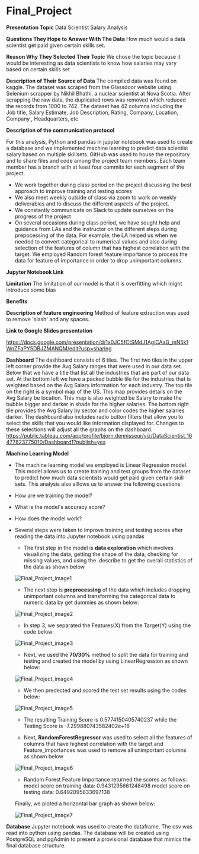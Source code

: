 # Final_Project
**Presentation Topic**
 Data Scientist Salary Analysis

**Questions They Hope to Answer With The Data**
How much would a data scientist get paid given certain skills set. 

**Reason Why They Selected Their Topic** We chose the topic because it would be interesting as data scientists to know how salaries may vary based on certain skills set

**Description of Their Source of Data** The compiled data was found on kaggle. The dataset was scraped from the Glassdoor website using Selenium scrapper by Nikhil Bhathi, a nuclear scientist at Nova Scotia. After scrapping the raw data, the duplicated rows was removed which reduced the records from 1000 to 742. The dataset has 42 columns including the Job title, Salary Estimate, Job Description, Rating, Company, Location, Company , Headquarters, etc 

**Description of the communication protocol**

For this analysis, Python and pandas in jupyter notebook was used to create a database and we implemented machine learning to predict data scientist salary based on multiple skillsets. GitHub was used to house the repository and to share files and code among the project team members. Each team member has a branch with at least four commits for each segment of the project. 
- We work together during class period on the project discussing the best approach to improve training and testing scores
- We also meet weekly outside of class via zoom to work on weekly deliverables and to discuss the different aspects of the project.
- We constantly communicate on Slack to update ourselves on the progress of the project
- On several occasions during class period, we have sought help and guidance from LAs and the instructor on the different steps during prepocessing of the data. For example, the LA helped us when we needed to convert categorical to numerical values and also during selection of the features of column that has highest correlation with the target. We employed Random forest feature importance to process the data for feature of importance in order to drop unimportant columns.

**Jupyter Notebook Link**

**Limitation**
The limitation of our model is that it is overfitting which might introduce some bias

**Benefits**

**Description of feature engineering**
Method of feature extraction was used to remove 'slash' and any spaces.

**Link to Google Slides presentation**

https://docs.google.com/presentation/d/1x0JC5fCtSMdJ1AgiCAaG_mN5k1WnZFaPY5DBJZMANQM/edit?usp=sharing

**Dashboard**
The dashboard consists of 6 tiles. The first two tiles in the upper left corner provide the Avg Salary ranges that were used in our data set. Below that we have a title that list all the industries that are part of our data set. At the bottom left we have a packed bubble tile for the industries that is weighted based on the Avg Salary information for each industry. The top tile on the right is a symbol map of the US. This map provides details on the Avg Salary be location. This map is also weighted be Salary to make the bubble bigger and darker in shade for the higher salaries. The bottom right tile provides the Avg Salary by sector and color codes the higher salaries darker.
The dashboard also includes radio button filters that allow you to select the skills that you would like information displayed for. Changes to these selections will adjust all the graphs on the dashboard.
https://public.tableau.com/app/profile/bjorn.dennisseur/viz/DataScientist_16477823775010/Dashboard1?publish=yes

**Machine Learning Model**
- The machine learning model we employed is Linear Regression model. This model allows us to create training and test groups from the dataset to  predict how much data scientists would get paid given certain skill sets. This analysis also alllows us to answer the following questions: 
- How are we training the model? 
- What is the model's accuracy score? 
- How does the model work?
- Several steps were taken to improve training and testing scores after reading the data into Jupyter notebook using pandas
    - The first step in the model is **data exploration** which involves visualizing the data, getting the shape of the data, checking for missing values, and using the .describe to get the overall statistics of the data as shown below

   ![Final_Project_image1](https://github.com/FUNMIIB/Final_Project/blob/main/Resources/Final_Project_image1.png)

    - The next step is **preprocessing** of the data which includes dropping unimportant columns and transforming the categorical data to numeric data by get dummies as shown below:
 
  ![Final_Project_image2](https://github.com/FUNMIIB/Final_Project/blob/main/Resources/Final_Project_image2.png)

    - In step 3, we separated the Features(X) from the Target(Y) using the code below:

    ![Final_Project_image3](https://github.com/FUNMIIB/Final_Project/blob/main/Resources/Final_Project_image3.png)

    - Next, we used the **70/30%** method to split the data for training and testing and created the model by using LinearRegression as shown below:

    ![Final_Project_image4](https://github.com/FUNMIIB/Final_Project/blob/main/Resources/Final_Project_image4.png)

    - We then predected and scored the test set results using the codes below:

    ![Final_Project_image5](https://github.com/FUNMIIB/Final_Project/blob/main/Resources/Final_Project_image5.png)
    
    - The resulting Training Score is 0.5774150405740237 while the Testing Score is -7.299880743582402e+16
    
    - Next, **RandomForestRegressor** was used to select all the features of columns that have highest correlation with the target and Feature_importances was used to remove all unimportant columns as shown below

    ![Final_Project_image6](https://github.com/FUNMIIB/Final_Project/blob/main/Resources/Final_Project_image6.png)

    - Random Forest Feature Importance returned the scores as follows: 
    model score on training data: 0.9431295661248498
    model score on testing data: 0.6492095833697138

    Finally, we ploted a horizontal bar graph as shown below:

    ![Final_Project_image7](https://github.com/FUNMIIB/Final_Project/blob/main/Resources/Final_Project_image7.png)

**Database**
Jupyter notebook was used to create the dataframe. The csv was read into python using pandas. The database will be created using PostgreSQL and pgAdmin to present a provisional database that mimics the final database structure.